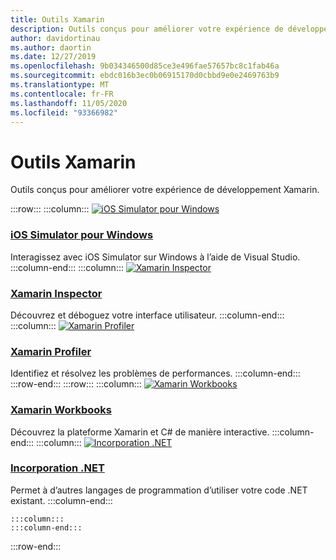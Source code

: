 ```yaml
---
title: Outils Xamarin
description: Outils conçus pour améliorer votre expérience de développement Xamarin.
author: davidortinau
ms.author: daortin
ms.date: 12/27/2019
ms.openlocfilehash: 9b034346500d85ce3e496fae57657bc8c1fab46a
ms.sourcegitcommit: ebdc016b3ec0b06915170d0cbbd9e0e2469763b9
ms.translationtype: MT
ms.contentlocale: fr-FR
ms.lasthandoff: 11/05/2020
ms.locfileid: "93366982"
---
```

# <a name="xamarin-tools"></a>Outils Xamarin

Outils conçus pour améliorer votre expérience de développement Xamarin.

:::row:::
    :::column:::
[![iOS Simulator pour Windows](~/media/index/xamarin-tools-windows-simulator.svg?branch=master)](~/tools/ios-simulator/index.md)

### <a name="ios-simulator-for-windows"></a>[iOS Simulator pour Windows](~/tools/ios-simulator/index.md)

Interagissez avec iOS Simulator sur Windows à l’aide de Visual Studio.
    :::column-end:::
    :::column:::
[![Xamarin Inspector](~/media/index/xamarin-tools-inspector.svg?branch=master)](~/tools/inspector/index.md)

### <a name="xamarin-inspector"></a>[Xamarin Inspector](~/tools/inspector/index.md)

Découvrez et déboguez votre interface utilisateur.
    :::column-end:::
    :::column:::
[![Xamarin Profiler](~/media/index/xamarin-tools-profiler.svg?branch=master)](~/tools/profiler/index.md)

### <a name="xamarin-profiler"></a>[Xamarin Profiler](~/tools/profiler/index.md)

Identifiez et résolvez les problèmes de performances.
    :::column-end:::
:::row-end:::
:::row:::
    :::column:::
[![Xamarin Workbooks](/media/illustrations/dynamics-resource-library.svg)](~/tools/workbooks/index.md)

### <a name="xamarin-workbooks"></a>[Xamarin Workbooks](~/tools/workbooks/index.md)

Découvrez la plateforme Xamarin et C# de manière interactive.
    :::column-end:::
    :::column:::
[![Incorporation .NET](~/media/index/xamarin-cross-platform-dotnet-embedding.svg)](~/tools/dotnet-embedding/index.md)

### <a name="net-embedding"></a>[Incorporation .NET](~/tools/dotnet-embedding/index.md)

Permet à d’autres langages de programmation d’utiliser votre code .NET existant.
    :::column-end:::

    :::column:::
    :::column-end:::
    
:::row-end:::